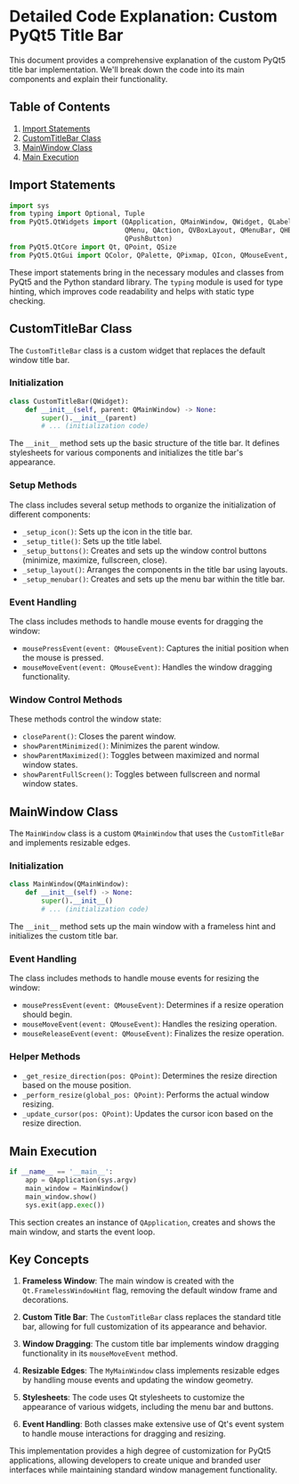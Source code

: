 # Detailed Code Explanation: Custom PyQt5 Title Bar

This document provides a comprehensive explanation of the custom PyQt5 title bar implementation. We'll break down the code into its main components and explain their functionality.

## Table of Contents

1. [Import Statements](#import-statements)
2. [CustomTitleBar Class](#customtitlebar-class)
3. [MainWindow Class](#mainwindow-class)
4. [Main Execution](#main-execution)

## Import Statements

```python
import sys
from typing import Optional, Tuple
from PyQt5.QtWidgets import (QApplication, QMainWindow, QWidget, QLabel,
                             QMenu, QAction, QVBoxLayout, QMenuBar, QHBoxLayout,
                             QPushButton)
from PyQt5.QtCore import Qt, QPoint, QSize
from PyQt5.QtGui import QColor, QPalette, QPixmap, QIcon, QMouseEvent, QCursor
```

These import statements bring in the necessary modules and classes from PyQt5 and the Python standard library. The `typing` module is used for type hinting, which improves code readability and helps with static type checking.

## CustomTitleBar Class

The `CustomTitleBar` class is a custom widget that replaces the default window title bar.

### Initialization

```python
class CustomTitleBar(QWidget):
    def __init__(self, parent: QMainWindow) -> None:
        super().__init__(parent)
        # ... (initialization code)
```

The `__init__` method sets up the basic structure of the title bar. It defines stylesheets for various components and initializes the title bar's appearance.

### Setup Methods

The class includes several setup methods to organize the initialization of different components:

- `_setup_icon()`: Sets up the icon in the title bar.
- `_setup_title()`: Sets up the title label.
- `_setup_buttons()`: Creates and sets up the window control buttons (minimize, maximize, fullscreen, close).
- `_setup_layout()`: Arranges the components in the title bar using layouts.
- `_setup_menubar()`: Creates and sets up the menu bar within the title bar.

### Event Handling

The class includes methods to handle mouse events for dragging the window:

- `mousePressEvent(event: QMouseEvent)`: Captures the initial position when the mouse is pressed.
- `mouseMoveEvent(event: QMouseEvent)`: Handles the window dragging functionality.

### Window Control Methods

These methods control the window state:

- `closeParent()`: Closes the parent window.
- `showParentMinimized()`: Minimizes the parent window.
- `showParentMaximized()`: Toggles between maximized and normal window states.
- `showParentFullScreen()`: Toggles between fullscreen and normal window states.

## MainWindow Class

The `MainWindow` class is a custom `QMainWindow` that uses the `CustomTitleBar` and implements resizable edges.

### Initialization

```python
class MainWindow(QMainWindow):
    def __init__(self) -> None:
        super().__init__()
        # ... (initialization code)
```

The `__init__` method sets up the main window with a frameless hint and initializes the custom title bar.

### Event Handling

The class includes methods to handle mouse events for resizing the window:

- `mousePressEvent(event: QMouseEvent)`: Determines if a resize operation should begin.
- `mouseMoveEvent(event: QMouseEvent)`: Handles the resizing operation.
- `mouseReleaseEvent(event: QMouseEvent)`: Finalizes the resize operation.

### Helper Methods

- `_get_resize_direction(pos: QPoint)`: Determines the resize direction based on the mouse position.
- `_perform_resize(global_pos: QPoint)`: Performs the actual window resizing.
- `_update_cursor(pos: QPoint)`: Updates the cursor icon based on the resize direction.

## Main Execution

```python
if __name__ == '__main__':
    app = QApplication(sys.argv)
    main_window = MainWindow()
    main_window.show()
    sys.exit(app.exec())
```

This section creates an instance of `QApplication`, creates and shows the main window, and starts the event loop.

## Key Concepts

1. **Frameless Window**: The main window is created with the `Qt.FramelessWindowHint` flag, removing the default window frame and decorations.

2. **Custom Title Bar**: The `CustomTitleBar` class replaces the standard title bar, allowing for full customization of its appearance and behavior.

3. **Window Dragging**: The custom title bar implements window dragging functionality in its `mouseMoveEvent` method.

4. **Resizable Edges**: The `MyMainWindow` class implements resizable edges by handling mouse events and updating the window geometry.

5. **Stylesheets**: The code uses Qt stylesheets to customize the appearance of various widgets, including the menu bar and buttons.

6. **Event Handling**: Both classes make extensive use of Qt's event system to handle mouse interactions for dragging and resizing.

This implementation provides a high degree of customization for PyQt5 applications, allowing developers to create unique and branded user interfaces while maintaining standard window management functionality.

